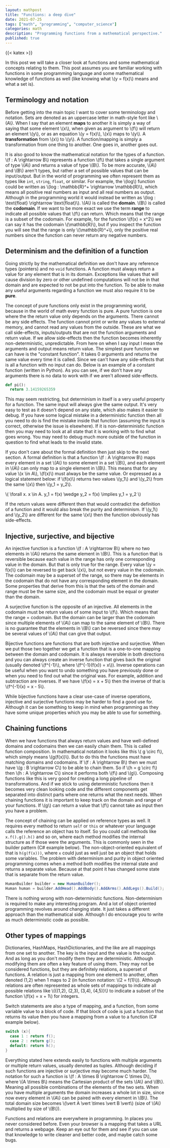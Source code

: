 ```yaml
---
layout: mathpost
title: "Functions: a deep dive"
date: 2021-07-25
tags: ["math", "programming", "computer_science"]
categories: math
description: "Programming functions from a mathematical perspective."
published: true
---
```


{{< katex >}}

In this post we will take a closer look at functions and some mathematical
concepts relating to them. This post assumes you are familiar working with
functions in some programming language and some mathematical knowledge of
functions as well (like knowing what \\(y = f(x)\\) means and what a set is).



## Terminology and notation

Before getting into the main topic I want to cover some terminology and
notation. Sets are denoted as an uppercase letter in math-style font like
\\(A\\). When I say that an element **maps** to another it is simply a way of
saying that some element \\(x\\), when given as argument to \\(f\\) will return an
element \\(y\\), or as an equation \\(y = f(x)\\), \\(x\\) maps to \\(y\\). A
**transformation** from \\(x\\) to \\(y\\). A function/mapping is simply a
transformation from one thing to another. One goes in, another goes out.

It is also good to know the mathematical notation for the types of a function.
\\(f : A \rightarrow B\\) represents a function \\(f\\) that takes a single
argument of type \\(A\\) and returns a value of type \\(B\\). To be more accurate,
\\(A\\) and \\(B\\) aren't types, but rather a set of possible values that can be
input/output. But in the world of programming we often represent them as types
like `int`, `string`, `float`, or similar. For example, the \\(log\\) function
could be written as \\(log : \mathbb{R}^+ \rightarrow \mathbb{R}\\), which means
all positive real numbers as input and all real numbers as output. Although in
the programming world it would instead be written as \\(log : \text{float}
\rightarrow \text{float}\\). \\(A\\) is called the **domain**. \\(B\\) is called the
**codomain**. If we want to be more exact we use the term **range** to indicate
all possible values that \\(f\\) can return. Which means that the range is a
subset of the codomain. For example, for the function \\(f(x) = x^2\\) we can say
it has the codomain \\(\mathbb{R}\\), but if you inspect the function you will
see that the range is only \\(\mathbb{R}^+\\), only the positive real numbers
since the function can never return any negative numbers.

## Determinism and the definition of a function

Going strictly by the mathematical definition we don't have any reference types
(pointers) and no `void` functions. A function must always return a value for
any element that is in its domain. Exceptions like values that will cause
division by zero or other undefined computations will not be in that domain and
are expected to not be put into the function. To be able to make any useful
arguments regarding a function we must also require it to be **pure**.

The concept of pure functions only exist in the programming world, because in
the world of math every function is pure. A pure function is one where the the
return value only depends on the arguments. There cannot be any side effects.
The function cannot print or write any values to external memory, and cannot
read any values from the outside. These are what we call side-effects,
inputs/outputs that are not the function arguments and return value. If we
allow side-effects then the function becomes inherently non-deterministic,
unpredictable. From here on when I say input I mean the arguments and output
means return value. The simplest pure function we can have is the "constant
function". It takes 0 arguments and returns the same value every time it is
called. Since we can't have any side-effects that is all a function with no
input can do. Below is an example of a constant function (written in Python).
As you can see, if we don't have any arguments there is no data to work with if
we aren't allowed side-effects.

```py
def pi():
  return 3.14159265359
```

This may seem restricting, but determinism in itself is a very useful property
for a function. The same input will always give the same output. It's very easy
to test as it doesn't depend on any state, which also makes it easier to debug.
If you have some logical mistake in a deterministic function then all you need
to do is find the mistake inside that function (assuming the input is correct,
otherwise the issue is elsewhere). If it is non-deterministic function then you
may need to look at all state that it is working with to find what goes wrong.
You may need to debug much more outside of the function in question to find
what leads to the invalid state.

If you don't care about the formal definition then just skip to the next
section. A formal definition is that a function \\(f : A \rightarrow B\\) maps
every element in a set \\(A\\) to some element in a set \\(B\\), and each
element in \\(A\\) can only map to a single element in \\(B\\). This means that
for any value \\(x \in A\\), \\(f(x)\\) must always be the same value. Or
expressed as a logical statement below: if \\(f(x)\\) returns two values
\\(y_1\\) and \\(y_2\\) from the same \\(x\\) then \\(y_1 = y_2\\).

\\( \forall x. x \in A. y_1 = f(x) \wedge y_2 = f(x) \implies y_1 = y_2 \\)

If the return values were different then that would contradict the definition
of a function and it would also break the purity and determinism. If \\(y_1\\)
and \\(y_2\\) are different for the same \\(x\\) then the function obviously has
side-effects.



## Injective, surjective, and bijective

An injective function is a function \\(f : A \rightarrow B\\) where no two
elements in \\(A\\) returns the same element in \\(B\\). This is a function that is
reversible because each value in the range has only one corresponding value in
the domain. But that is only true for the range. Every value \\(y = f(x)\\) can
be reversed to get back \\(x\\), but not every value in the codomain. The
codomain may be a superset of the range, so there may be elements in the
codomain that do not have any corresponding element in the domain. Some
properties that derive from this is that the sets of the domain and range must
be the same size, and the codomain must be equal or greater than the domain.

A surjective function is the opposite of an injective. All elements in the
codomain must be return values of some input to \\(f\\). Which means that the
range = codomain. But the domain can be larger than the codomain since multiple
elements of \\(A\\) can map to the same element of \\(B\\). There is no guarantee
that the elements in \\(B\\) can be reversed since there may be several values of
\\(A\\) that can give that output.

Bijective functions are functions that are both injective and surjective. When
we put those two together we get a function that is a one-to-one mapping
between the domain and codomain. It is always reversible in both directions and
you can always create an inverse function that gives back the original (usually
denoted \\(f^{-1}\\), where \\(f^{-1}(f(x)) = x\\)). Inverse operations can be
useful when you want to undo something you have previously done or when you
need to find out what the original was. For example, addition and subtraction
are inverses. If we have \\(f(x) = x + 5\\) then the inverse of that is
\\(f^{-1}(x) = x - 5\\).

While bijective functions have a clear use-case of inverse operations,
injective and surjective functions may be harder to find a good use for.
Although it can be something to keep in mind when programming as they have some
unique properties which you may be able to use for something.


## Chaining functions

When we have functions that always return values and have well-defined domains
and codomains then we can easily chain them. This is called function
composition. In mathematical notation it looks like this \\( g \circ f\\), which
simply means \\(g(f(x))\\). But to do this the functions must have matching
domains and codomains. If \\(f : A \rightarrow B\\) then we must have \\(g : B
\rightarrow C\\) to be able to chain them. So if \\(h = g \circ f\\) then \\(h : A
\rightarrow C\\) since it performs both \\(f\\) and \\(g\\). Composing functions
like this is very good for creating a long pipeline of transformations. And if
we stick to using deterministic functions then it becomes very clean looking
code and the different components get separated into distinct parts where one
returns what the next needs. When chaining functions it is important to keep
track on the domain and range of your functions. If \\(g\\) can return a value
that \\(f\\) cannot take as input then you have a problem.

The concept of chaining can be applied on reference types as well. It requires
every method to return `self` or `this` or whatever your language calls the
reference an object has to itself. So you could call methods like
`x.f().g().h()` and so on, where each method modifies the internal structure as
if those were the arguments. This is commonly seen in the builder pattern (C#
example below). The non-object-oriented equivalent of that is `h(g(f(x)))`,
where `x` could just as well just be an object that holds some variables. The
problem with determinism and purity in object oriented programming comes when a
method both modifies the internal state and returns a separate value. Because
at that point it has changed some state that is separate from the return value.

```csharp
HumanBuilder builder = new HumanBuilder();
Human human = builder.AddHead().AddBody().AddArms().AddLegs().Build();
```

There is nothing wrong with non-deterministic functions. Non-determinism is
required to make any interesting program. And a lot of object oriented
programming revolves around changing state. It just takes a different approach
than the mathematical side. Although I do encourage you to write as much
deterministic code as possible.



## Other types of mappings

Dictionaries, HashMaps, HashDictionaries, and the like are all mappings from
one set to another. The key is the input and the value is the output. And as
long as you don't modify them they are deterministic. Although modifying them
are often a key feature of using them. They may not be considered functions,
but they are definitely relations, a superset of functions. A relation is just
a mapping from one element to another, often denoted (1,2) when 1 maps to 2 (in
function notation: \\(2 = f(1)\\)). Although relations are often represented as
whole sets of mappings to indicate all possible relations like \\(\{(1,2),
(2,3), (3,4), (4,5)\}\\) to indicate a subset of the function \\(f(x) = x + 1\\)
for integers.

Switch statements are also a type of mapping, and a function, from some
variable value to a block of code. If that block of code is just a function
that returns its value then you have a mapping from a value to a function (C#
example below).


```cs
switch (x){
  case 1 : return f();
  case 2 : return g();
  default: return h();
}
```

Everything stated here extends easily to functions with multiple arguments or
multiple return values, usually denoted as tuples. Although deciding if such
functions are injective or surjective may become much harder. The notation for
such a function is \\(f : A \times B \rightarrow C \times D\\), where \\(A \times
B\\) means the Cartesian product of the sets \\(A\\) and \\(B\\). Meaning all
possible combinations of the elements of the two sets. When you have multiple
arguments the domain increases a whole lot in size, since now every element in
\\(A\\) can be paired with every element in \\(B\\). The total domain size becomes
\\(\vert A \vert \times \vert B \vert\\) (size of \\(A\\) multiplied by size of
\\(B\\)).


Functions and relations are everywhere in programming. In places you never
considered before. Even your browser is a mapping that takes a URL and returns
a webpage. Keep an eye out for them and see if you can use that knowledge to
write cleaner and better code, and maybe catch some bugs.







